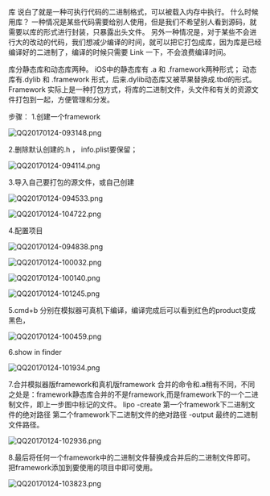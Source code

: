 库 说白了就是一种可执行代码的二进制格式，可以被载入内存中执行。
什么时候用库？
一种情况是某些代码需要给别人使用，但是我们不希望别人看到源码，就需要以库的形式进行封装，只暴露出头文件。
另外一种情况是，对于某些不会进行大的改动的代码，我们想减少编译的时间，就可以把它打包成库，因为库是已经编译好的二进制了，编译的时候只需要 Link 一下，不会浪费编译时间。

库分静态库和动态库两种。
iOS中的静态库有 .a 和 .framework两种形式；
动态库有.dylib 和 .framework 形式，后来.dylib动态库又被苹果替换成.tbd的形式。
Framework 实际上是一种打包方式，将库的二进制文件，头文件和有关的资源文件打包到一起，方便管理和分发。
 
步骤：
1.创建一个framework

![QQ20170124-093148.png](http://upload-images.jianshu.io/upload_images/2051176-f15b8c12a535db45.png?imageMogr2/auto-orient/strip%7CimageView2/2/w/1240)

2.删除默认创建的.h ， info.plist要保留；

![QQ20170124-094114.png](http://upload-images.jianshu.io/upload_images/2051176-4252f0b2f331c096.png?imageMogr2/auto-orient/strip%7CimageView2/2/w/1240)

3.导入自己要打包的源文件，或自己创建

![QQ20170124-094533.png](http://upload-images.jianshu.io/upload_images/2051176-22b26c1b6150a812.png?imageMogr2/auto-orient/strip%7CimageView2/2/w/1240)


![QQ20170124-104722.png](http://upload-images.jianshu.io/upload_images/2051176-07c9af3aadc898dd.png?imageMogr2/auto-orient/strip%7CimageView2/2/w/1240)

4.配置项目

![QQ20170124-094838.png](http://upload-images.jianshu.io/upload_images/2051176-1a1342590c3cfe92.png?imageMogr2/auto-orient/strip%7CimageView2/2/w/1240)


![QQ20170124-100032.png](http://upload-images.jianshu.io/upload_images/2051176-4b05d8b63a4459ce.png?imageMogr2/auto-orient/strip%7CimageView2/2/w/1240)

![QQ20170124-100140.png](http://upload-images.jianshu.io/upload_images/2051176-727e635ae4d07578.png?imageMogr2/auto-orient/strip%7CimageView2/2/w/1240)


![QQ20170124-101245.png](http://upload-images.jianshu.io/upload_images/2051176-e7d24225eb655f43.png?imageMogr2/auto-orient/strip%7CimageView2/2/w/1240)

5.cmd+b 分别在模拟器可真机下编译，编译完成后可以看到红色的product变成黑色，

![QQ20170124-100459.png](http://upload-images.jianshu.io/upload_images/2051176-d96835ad82cef154.png?imageMogr2/auto-orient/strip%7CimageView2/2/w/1240)

6.show in finder

![QQ20170124-101934.png](http://upload-images.jianshu.io/upload_images/2051176-05d554d888fffa3b.png?imageMogr2/auto-orient/strip%7CimageView2/2/w/1240)

7.合并模拟器版framework和真机版framework
合并的命令和.a稍有不同，不同之处是：framework静态库合并的不是framework,而是framework下的一个二进制文件，即上一步图中标记的文件。
lipo -create 第一个framework下二进制文件的绝对路径 第二个framework下二进制文件的绝对路径 -output 最终的二进制文件路径。

![QQ20170124-102936.png](http://upload-images.jianshu.io/upload_images/2051176-4166bac4670afa9a.png?imageMogr2/auto-orient/strip%7CimageView2/2/w/1240)

8.最后将任何一个framework中的二进制文件替换成合并后的二进制文件即可。
把framework添加到要使用的项目中即可使用。

![QQ20170124-103823.png](http://upload-images.jianshu.io/upload_images/2051176-1b0da416ee40d35c.png?imageMogr2/auto-orient/strip%7CimageView2/2/w/1240)
